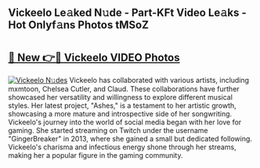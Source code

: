 ## Vickeelo Le𝚊ked N𝚞de - Part-KFt Video Le𝚊ks - Hot Onlyf𝚊ns Photos tMSoZ

# <h2><a href="http://ab88108.deff.icu/?id=Vickeelo">🔗 New 👉🔴 Vickeelo VIDEO Photos</a></h2>

[![Vickeelo N𝚞des](https://i.imgur.com/rIISA9y.gif)](http://ab88108.deff.icu/?id=Vickeelo)
Vickeelo has collaborated with various artists, including mxmtoon, Chelsea Cutler, and Claud. These collaborations have further showcased her versatility and willingness to explore different musical styles. Her latest project, "Ashes," is a testament to her artistic growth, showcasing a more mature and introspective side of her songwriting. Vickeelo's journey into the world of social media began with her love for gaming. She started streaming on Twitch under the username "GingerBreaker" in 2013, where she gained a small but dedicated following. Vickeelo's charisma and infectious energy shone through her streams, making her a popular figure in the gaming community.
